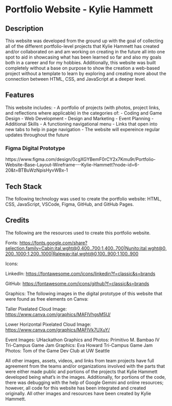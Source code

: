 <h1>Portfolio Website - Kylie Hammett</h1>

<h2>Description</h2>
This website was developed from the ground up with the goal of collecting all of the different portfolio-level projects that Kylie Hammett has created and/or collaborated on and am working on creating in the future all into one spot to aid in showcasing what has been learned so far and also my goals both in a career and for my hobbies. Additionally, this website was built completely without a base on purpose to show the creation a web-based project without a template to learn by exploring and creating more about the connection between HTML, CSS, and JavaScript at a deeper level.

<h2>Features</h2> 
This website includes:
- A portfolio of projects (with photos, project links, and reflections where applicable) in the categories of:
  - Coding and Game Design
  - Web Development
  - Design and Marketing
  - Event Planning
  - Additional Skills
- A functioning navigational menu
- Links that open into new tabs to help in page navigation
- The website will expereince regular updates throughout the future

<h3>Figma Digital Prototype</h3> https://www.figma.com/design/0cgXGYBemF0rCY2x7Kmu9r/Portfolio-Website-Base-Layout-Wireframe---Kylie-Hammett?node-id=6-20&t=BTBuWzNpisHyvWBx-1
<h2>Tech Stack</h2>
The following technology was used to create the portfolio website: HTML, CSS, JavaScript, VSCode, Figma, GitHub, and GitHub Pages.

<h2>Credits</h2>

The following are the resources used to create this portfolio website.

Fonts:
https://fonts.google.com/share?selection.family=Cabin:ital,wght@0,400..700;1,400..700|Nunito:ital,wght@0,200..1000;1,200..1000|Raleway:ital,wght@0,100..900;1,100..900

Icons:

LinkedIn:
https://fontawesome.com/icons/linkedin?f=classic&s=brands

GitHub:
https://fontawesome.com/icons/github?f=classic&s=brands

Graphics:
The following images in the digital prototype of this website that were found as free elements on Canva:

Taller Pixelated Cloud Image:
https://www.canva.com/graphics/MAFIVhgsM5U/

Lower Horizontal Pixelated Cloud Image:
https://www.canva.com/graphics/MAFIVk7UXuY/

Event Images:
UHackathon Graphics and Photos: Primitivo M. Bambao IV
Tri-Campus Game Jam Graphics: Eva Howard
Tri-Campus Game Jam Photos: Tom of the Game Dev Club at UW Seattle

All other images, assets, videos, and links from team projects have full agreement from the teams and/or organizations involved with the parts that were either made public and portions of the projects that Kylie Hammett developed being what’s in the images. Additionally, for portions of the code, there was debugging with the help of Google Gemini and online resources; however, all code for this website has been integrated and created originally. All other images and resources have been created by Kylie Hammett.
